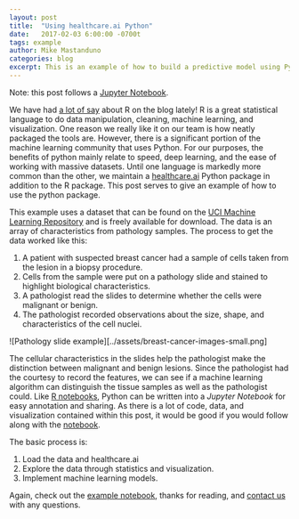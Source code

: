```yaml
---
layout: post
title:  "Using healthcare.ai Python"
date:   2017-02-03 6:00:00 -0700t
tags: example
author: Mike Mastanduno
categories: blog
excerpt: This is an example of how to build a predictive model using Python and healthcare.ai 
---
```


Note: this post follows a [Jupyter Notebook][nb].

We have had [a lot of say][r post] about R on the blog lately! R is a great statistical language to do data manipulation, cleaning, machine learning, and visualization. One reason we really like it on our team is how neatly packaged the tools are. However, there is a significant portion of the machine learning community that uses Python. For our purposes, the benefits of python mainly relate to speed, deep learning, and the ease of working with massive datasets. Until one language is markedly more common than the other, we maintain a [healthcare.ai](hcai-py) Python package in addition to the R package. This post serves to give an example of how to use the python package.

This example uses a dataset that can be found on the [UCI Machine Learning Repository][uci] and is freely available for download. The data is an array of characteristics from pathology samples. The process to get the data worked like this:
1. A patient with suspected breast cancer had a sample of cells taken from the lesion in a biopsy procedure.
2. Cells from the sample were put on a pathology slide and stained to highlight biological characteristics.
3. A pathologist read the slides to determine whether the cells were malignant or benign. 
4. The pathologist recorded observations about the size, shape, and characteristics of the cell nuclei. 

![Pathology slide example][../assets/breast-cancer-images-small.png]

The cellular characteristics in the slides help the pathologist make the distinction between malignant and benign lesions. Since the pathologist had the courtesy to record the features, we can see if a machine learning algorithm can distinguish the tissue samples as well as the pathologist could. Like [R notebooks][r post 2], Python can be written into a *Jupyter Notebook* for easy annotation and sharing. As there is a lot of code, data, and visualization contained within this post, it would be good if you would follow along with the [notebook](nb).

The basic process is:
1. Load the data and healthcare.ai
2. Explore the data through statistics and visualization.
3. Implement machine learning models.  

Again, check out the [example notebook][nb], thanks for reading, and [contact us][contact] with any questions. 


[hcai-py]:http://healthcare.ai/py/
[uci]:https://archive.ics.uci.edu/ml/datasets/Breast+Cancer+Wisconsin+%28Diagnostic%29
[nb]:http://healthcare.ai/notebooks/Wisconsin-Pathology-Notebook.html
[r post]:http://healthcare.ai/blog/2017/01/17/using-r-for-data-analysis/
[contact]:http://healthcare.ai/contact.html
[r post 2]:http://healthcare.ai/blog/2017/01/08/us-health-by-county/



